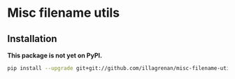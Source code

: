 # Misc filename utils #

## Installation ##

**This package is not yet on PyPI.**

```bash
pip install --upgrade git+git://github.com/illagrenan/misc-filename-utils.git#egg=misc-filename-utils
```